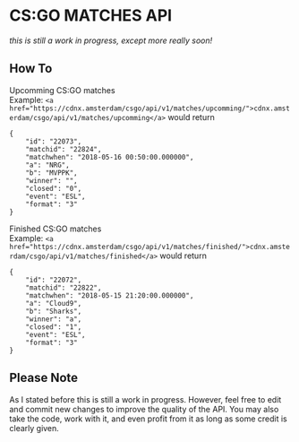 # CS:GO MATCHES API

*this is still a work in progress, except more really soon!*


## How To


Upcomming CS:GO matches<br/>
Example: `<a href="https://cdnx.amsterdam/csgo/api/v1/matches/upcomming/">cdnx.amsterdam/csgo/api/v1/matches/upcomming</a>` would return
```
{
    "id": "22073", 
    "matchid": "22824",
    "matchwhen": "2018-05-16 00:50:00.000000",
    "a": "NRG",
    "b": "MVPPK",
    "winner": "",
    "closed": "0",
    "event": "ESL",
    "format": "3" 
}
```

Finished CS:GO matches<br/>
Example: `<a href="https://cdnx.amsterdam/csgo/api/v1/matches/finished/">cdnx.amsterdam/csgo/api/v1/matches/finished</a>` would return
```
{
    "id": "22072",
    "matchid": "22822",
    "matchwhen": "2018-05-15 21:20:00.000000",
    "a": "Cloud9",
    "b": "Sharks",
    "winner": "a",
    "closed": "1",
    "event": "ESL",
    "format": "3"
}
```


## Please Note
As I stated before this is still a work in progress. However, feel free to edit and commit new changes to improve the quality of the API. You may also take the code, work with it, and even profit from it as long as some credit is clearly given. 
